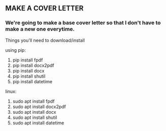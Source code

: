 ## MAKE A COVER LETTER

### We're going to make a base cover letter so that I don't have to make a new one everytime. 

Things you'll need to download/install

using pip: 

1. pip install fpdf
2. pip install docx2pdf
3. pip install docx
4. pip install shutil
5. pip install datetime

linux:
1. sudo apt install fpdf
2. sudo apt install docx2pdf
3. sudo apt install docx
4. sudo apt install shutil
5. sudo apt install datetime
